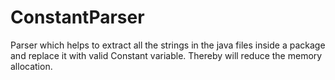 ConstantParser
==============

Parser which helps to extract all the strings in the java files inside a package and replace it with valid Constant variable. Thereby will reduce the memory allocation.
